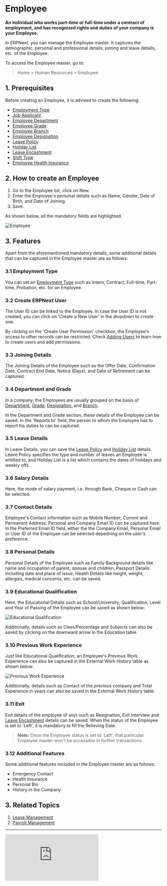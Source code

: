 <!-- add-breadcrumbs -->
# Employee

**An individual who works part-time or full-time under a contract of employment, and has recognized rights and duties of your company is your Employee.**

In ERPNext, you can manage the Employee master. It captures the demographic, personal and professional details, joining and leave details, etc. of the Employee. 


To access the Employee master, go to:

> Home > Human Resources > Employee

## 1. Prerequisites

Before creating an Employee, it is advised to create the following:

* [Employment Type](/docs/user/manual/en/human-resources/employment-type)
* [Job Applicant](/docs/user/manual/en/human-resources/job-applicant) 
* [Employee Department](/docs/user/manual/en/human-resources/department)
* [Employee Grade](/docs/user/manual/en/human-resources/employee-grade)
* [Employee Branch](/docs/user/manual/en/human-resources/branch)
* [Employee Designation](/docs/user/manual/en/human-resources/designation)
* [Leave Policy](/docs/user/manual/en/human-resources/leave-policy)
* [Holiday List](/docs/user/manual/en/human-resources/holiday-list)
* [Leave Encashment](/docs/user/manual/en/human-resources/leave-encashment)
* [Shift Type](/docs/user/manual/en/human-resources/shift-management)
* [Employee Health Insurance](/docs/user/manual/en/human-resources/health-insurance)

## 2. How to create an Employee
  
1. Go to the Employee list, click on New.
1. Enter the Employee's personal details such as Name, Gender, Date of Birth, and Date of Joining.
1. Save.

As shown below, all the mandatory fields are highlighted.

<img class="screenshot" alt="Employee" src="{{docs_base_url}}/assets/img/human-resources/new-employee-mandatory.png">

## 3. Features 

Apart from the aforementioned mandatory details, some additional details that can be captured in the Employee master are as follows:

### 3.1 Employment Type

You can set an [Employment Type](/docs/user/manual/en/human-resources/employment-type) such as Intern, Contract, Full-time, Part-time, Probation, etc. for an Employee.


### 3.2 Create ERPNext User

The User ID can be linked to the Employee. In case the User ID is not created, you can click on 'Create a New User' in the dropdown to create one. 
 
By clicking on the 'Create User Permission' checkbox, the Employee's access to other records can be restricted. Check [Adding Users](/docs/user/manual/en/setting-up/users-and-permissions/adding-users) to learn how to create users and add permissions.


### 3.3 Joining Details

The Joining Details of the Employee such as the Offer Date, Confirmation Date, Contract End Date, Notice (Days), and Date of Retirement can be captured. 


### 3.4 Department and Grade

In a company, the Employees are usually grouped on the basis of [Department](/docs/user/manual/en/human-resources/department), [Grade](/docs/user/manual/en/human-resources/employee-grade), [Designation](/docs/user/manual/en/human-resources/designation), and [Branch](/docs/user/manual/en/human-resources/branch). 

In the Department and Grade section, these details of the Employee can be saved. In the 'Reports to' field, the person to whom the Employee has to report his duties to can be captured.


### 3.5 Leave Details

In Leave Details, you can save the [Leave Policy](/docs/user/manual/en/human-resources/leave-policy) and [Holiday List](/docs/user/manual/en/human-resources/holiday-list) details. Leave Policy specifies the type and number of leaves an Employee is entitled to, and Holiday List is a list which contains the dates of holidays and weekly offs.


### 3.6 Salary Details

Here, the mode of salary payment, i.e. through Bank, Cheque or Cash can be selected.


### 3.7 Contact Details

Employee's Contact information such as Mobile Number, Current and Permanent Address, Personal and Company Email ID can be captured here. In the Preferred Email ID field, either the the Company Email, Personal Email or User ID of the Employee can be selected depedning on the user's preference.
 

### 3.8 Personal Details

Personal Details of the Employee such as Family Background details like name and occupation of parent, spouse and children, Passport Details including date and place of issue, Health Details like height, weight, allergies, medical concerns, etc. can be saved. 

### 3.9 Educational Qualification

Here, the Educational Details such as School/University, Qualification, Level and Year of Passing of the Employee can be saved as shown below:

<img class="screenshot" alt="Educational Qualification" src="{{docs_base_url}}/assets/img/human-resources/educational-qualification.png">

Additionally, details such as Class/Percentage and Subjects can also be saved by clicking on the downward arrow in the Education table.

### 3.10 Previous Work Experience

Just like Educational Qualification, an Employee's Previous Work Experience can also be captured in the External Work History table as shown below:

<img class="screenshot" alt="Previous Work Experience" src="{{docs_base_url}}/assets/img/human-resources/previous-work-experience.png">

Additionally, details such as Contact of the previous company and Total Experience in years can also be saved in the External Work History table.

### 3.11 Exit

Exit details of the employee (if any) such as Resignation, Exit Interview and [Leave Encashment](/docs/user/manual/en/human-resources/leave-encashment) details can be saved. When the status of the Employee is set to 'Left', it is mandatory to fill the Relieving Date. 

> **Note:** Once the Employee status is set to 'Left', that particular Employee master won't be accessible in further transactions.

### 3.12 Additional Features
Some additional features included in the Employee master are as follows:

* Emergency Contact
* Health Insurance
* Personal Bio
* History in the Company

## 3. Related Topics

1. [Leave Management](/docs/user/manual/en/human-resources/leave-management-intro)
1. [Payroll Management](/docs/user/manual/en/human-resources/payroll-intro) 



<hr>

<div class="embed-container">    
    <iframe src="https://www.youtube.com/embed/kkwOzeU4wFU?rel=0" frameborder="0" allow="autoplay; encrypted-media" allowfullscreen></iframe>
</div>


